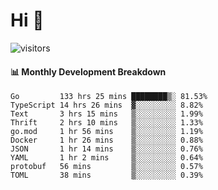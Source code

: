 # Hi 👋
 
![visitors](https://visitor-badge.glitch.me/badge?page_id=sorcererxw.sorcererx)

#### 📊 Monthly Development Breakdown

<!--START_SECTION:waka-->
```text
Go         133 hrs 25 mins ████████▒░ 81.53%
TypeScript 14 hrs 26 mins  ▓░░░░░░░░░ 8.82%
Text       3 hrs 15 mins   ▒░░░░░░░░░ 1.99%
Thrift     2 hrs 10 mins   ▒░░░░░░░░░ 1.33%
go.mod     1 hr 56 mins    ▒░░░░░░░░░ 1.19%
Docker     1 hr 26 mins    ▒░░░░░░░░░ 0.88%
JSON       1 hr 14 mins    ▒░░░░░░░░░ 0.76%
YAML       1 hr 2 mins     ▒░░░░░░░░░ 0.64%
protobuf   56 mins         ▒░░░░░░░░░ 0.57%
TOML       38 mins         ▒░░░░░░░░░ 0.39%
```
<!--END_SECTION:waka-->
